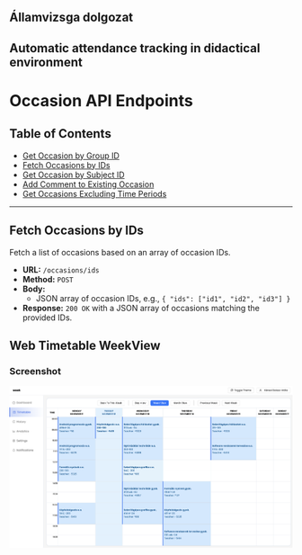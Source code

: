 ## Államvizsga dolgozat
## Automatic attendance tracking in didactical environment

# Occasion API Endpoints

## Table of Contents
- [Get Occasion by Group ID](#get-occasion-by-group-id)
- [Fetch Occasions by IDs](#fetch-occasions-by-ids)
- [Get Occasion by Subject ID](#get-occasion-by-subject-id)
- [Add Comment to Existing Occasion](#add-comment-to-existing-occasion)
- [Get Occasions Excluding Time Periods](#get-occasions-excluding-time-periods)

---


## Fetch Occasions by IDs
Fetch a list of occasions based on an array of occasion IDs.

- **URL:** `/occasions/ids`
- **Method:** `POST`
- **Body:** 
  - JSON array of occasion IDs, e.g., `{ "ids": ["id1", "id2", "id3"] }`
- **Response:** `200 OK` with a JSON array of occasions matching the provided IDs.



## Web Timetable WeekView

### Screenshot

![Timetable Screenshot](assets/web-timetable-weekview.png)
